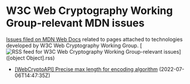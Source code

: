# W3C Web Cryptography Working Group-relevant MDN issues

[Issues filed on MDN Web Docs](https://github.com/mdn/content/issues) related to pages attached to technologies developed by W3C Web Cryptography Working Group. [![RSS feed for W3C Web Cryptography Working Group-relevant issues](https://www.w3.org/QA/2007/04/feed_icon)]([object Object].rss)

* [[WebCryptoAPI] Precise max length for encoding algorithm](https://github.com/mdn/content/issues/18045) (2022-07-06T14:47:35Z)
  
